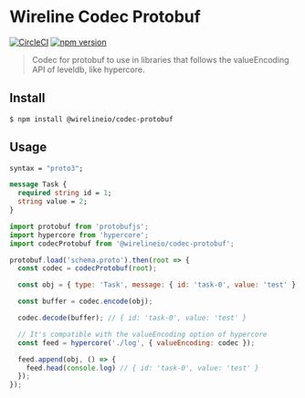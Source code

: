 # Wireline Codec Protobuf

[![CircleCI](https://circleci.com/gh/wirelineio/wireline-core.svg?style=svg&circle-token=93ede761391f88aa9fffd7fd9e6fe3b552e9cf9d)](https://circleci.com/gh/wirelineio/wireline-core)
[![npm version](https://badge.fury.io/js/%40wirelineio%2Fcodec-protobuf.svg)](https://badge.fury.io/js/%40wirelineio%2Fcodec-protobuf)

> Codec for protobuf to use in libraries that follows the valueEncoding API of leveldb, like hypercore.

## Install

```
$ npm install @wirelineio/codec-protobuf
```

## Usage

```protobuf
syntax = "proto3";

message Task {
  required string id = 1;
  string value = 2;
}
```

```javascript
import protobuf from 'protobufjs';
import hypercore from 'hypercore';
import codecProtobuf from '@wirelineio/codec-protobuf';

protobuf.load('schema.proto').then(root => {
  const codec = codecProtobuf(root);

  const obj = { type: 'Task', message: { id: 'task-0', value: 'test' } };

  const buffer = codec.encode(obj);

  codec.decode(buffer); // { id: 'task-0', value: 'test' }

  // It's compatible with the valueEncoding option of hypercore
  const feed = hypercore('./log', { valueEncoding: codec });

  feed.append(obj, () => {
    feed.head(console.log) // { id: 'task-0', value: 'test' }
  });
});
```
